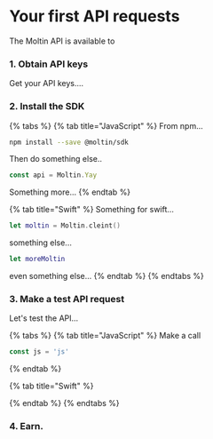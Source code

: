 # Your first API requests

The Moltin API is available to 

### 1. Obtain API keys

Get your API keys....

### 2. Install the SDK

{% tabs %}
{% tab title="JavaScript" %}
From npm...

```bash
npm install --save @moltin/sdk
```

Then do something else..

```javascript
const api = Moltin.Yay
```

Something more...
{% endtab %}

{% tab title="Swift" %}
Something for swift...

```swift
let moltin = Moltin.cleint()
```

something else...

```swift
let moreMoltin
```

even something else...
{% endtab %}
{% endtabs %}

### 3. Make a test API request

Let's test the API...

{% tabs %}
{% tab title="JavaScript" %}
Make a call

```javascript
const js = 'js'
```
{% endtab %}

{% tab title="Swift" %}

{% endtab %}
{% endtabs %}

### 4. Earn.

